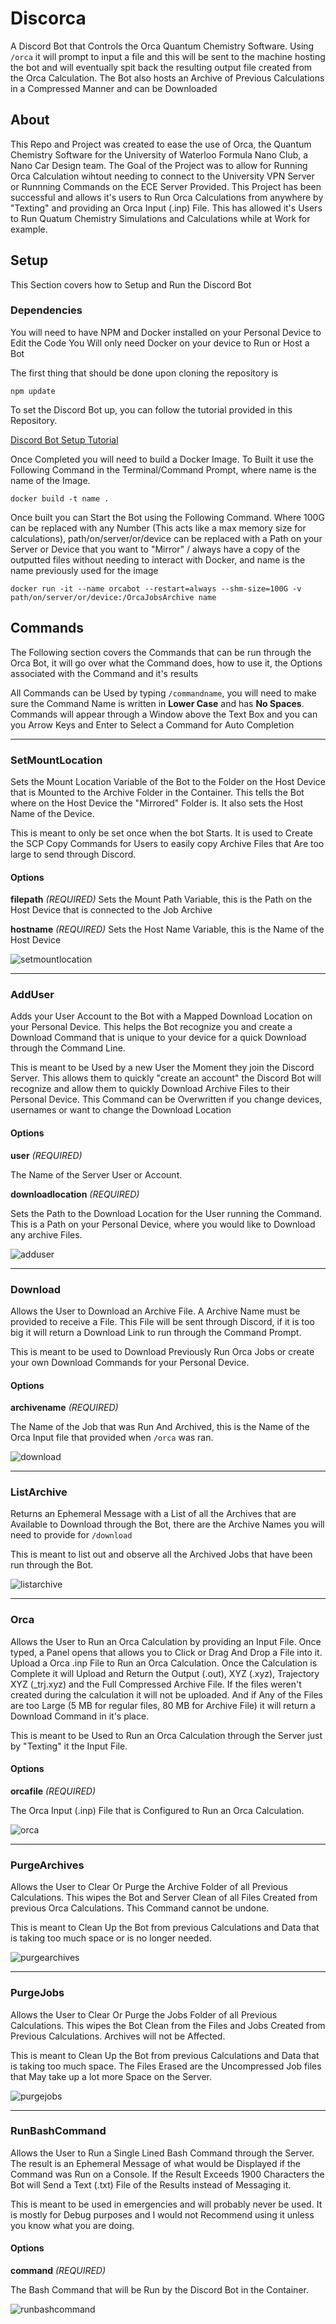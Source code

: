 # Discorca
 A Discord Bot that Controls the Orca Quantum Chemistry Software. Using ```/orca``` it will prompt to input a file and this will be sent to the machine hosting the bot and will eventually spit back the resulting output file created from the Orca Calculation. The Bot also hosts an Archive of Previous Calculations in a Compressed Manner and can be Downloaded

## About
This Repo and Project was created to ease the use of Orca, the Quantum Chemistry Software for the University of Waterloo Formula Nano Club, a Nano Car Design team. The Goal of the Project was to allow for Running Orca Calculation wihtout needing to connect to the University VPN Server or Runnning Commands on the ECE Server Provided. This Project has been successful and allows it's users to Run Orca Calculations from anywhere by "Texting" and providing an Orca Input (.inp) File. This has allowed it's Users to Run Quatum Chemistry Simulations and Calculations while at Work for example.


## Setup
This Section covers how to Setup and Run the Discord Bot
### Dependencies
You will need to have NPM and Docker installed on your Personal Device to Edit the Code
You Will only need Docker on your device to Run or Host a Bot

The first thing that should be done upon cloning the repository is
```
npm update
```

To set the Discord Bot up, you can follow the tutorial provided in this Repository. 

[Discord Bot Setup Tutorial](https://github.com/Nano-DNA-Studios/DNA-Discord-Framework)


Once Completed you will need to build a Docker Image. To Built it use the Following Command in the Terminal/Command Prompt, where name is the name of the Image.

```
docker build -t name .
```

Once built you can Start the Bot using the Following Command. Where 100G can be replaced with any Number (This acts like a max memory size for calculations), path/on/server/or/device can be replaced with a Path on your Server or Device that you want to "Mirror" / always have a copy of the outputted files without needing to interact with Docker, and name is the name previously used for the image
```
docker run -it --name orcabot --restart=always --shm-size=100G -v path/on/server/or/device:/OrcaJobsArchive name
```

## Commands
The Following section covers the Commands that can be run through the Orca Bot, it will go over what the Command does,  how to use it, the Options associated with the Command and it's results

All Commands can be Used by typing ```/commandname```, you will need to make sure the Command Name is written in **Lower Case** and has **No Spaces**. Commands will appear through a Window above the Text Box and you can you Arrow Keys and Enter to Select a Command for Auto Completion

---
### **SetMountLocation**
Sets the Mount Location Variable of the Bot to the Folder on the Host Device that is Mounted to the Archive Folder in the Container. This tells the Bot where on the Host Device the "Mirrored" Folder is. It also sets the Host Name of the Device.

This is meant to only be set once when the bot Starts. It is used to Create the SCP Copy Commands for Users to easily copy Archive Files that Are too large to send through Discord.

#### Options
**filepath** *(REQUIRED)*
Sets the Mount Path Variable, this is the Path on the Host Device that is connected to the Job Archive

**hostname** *(REQUIRED)*
Sets the Host Name Variable, this is the Name of the Host Device

![setmountlocation](https://github.com/MrDNAlex/Orca-Discord-Bot/assets/93613553/5bf68537-eb9c-4fcb-8291-40e4a5b7e0b1)

---

### AddUser
Adds your User Account to the Bot with a Mapped Download Location on your Personal Device. This helps the Bot recognize you and create a Download Command that is unique to your device for a quick Download through the Command Line.

This is meant to be Used by a new User the Moment they join the Discord Server. This allows them to quickly "create an account" the Discord Bot will recognize and allow them to quickly Download Archive Files to their Personal Device. This Command can be Overwritten if you change devices, usernames or want to change the Download Location

#### Options
**user** *(REQUIRED)*

The Name of the Server User or Account.

**downloadlocation** *(REQUIRED)*

Sets the Path to the Download Location for the User running the Command. This is a Path on your Personal Device, where you would like to Download any archive Files.

![adduser](https://github.com/MrDNAlex/Orca-Discord-Bot/assets/93613553/18f93e1e-deb7-458a-912c-97e4644c6e1e)

---

### Download
Allows the User to Download an Archive File. A Archive Name must be provided to receive a File. This File will be sent through Discord, if it is too big it will return a Download Link to run through the Command Prompt.

This is meant to be used to Download Previously Run Orca Jobs or create your own Download Commands for your Personal Device.

#### Options
**archivename** *(REQUIRED)*

The Name of the Job that was Run And Archived, this is the Name of the Orca Input file that provided when ```/orca``` was ran.

![download](https://github.com/MrDNAlex/Orca-Discord-Bot/assets/93613553/56fedb42-2453-49fc-b7bc-84172d9c7c9a)

---

### ListArchive
Returns an Ephemeral Message with a List of all the Archives that are Available to Download through the Bot, there are the Archive Names you will need to provide for ```/download```

This is meant to list out and observe all the Archived Jobs that have been run through the Bot.

![listarchive](https://github.com/MrDNAlex/Orca-Discord-Bot/assets/93613553/55ff789b-47bb-4a7a-a651-3927f2df0b85)

---

### Orca
Allows the User to Run an Orca Calculation by providing an Input File. Once typed, a Panel opens that allows you to Click or Drag And Drop a File into it. Upload a Orca .inp File to Run an Orca Calculation. Once the Calculation is Complete it will Upload and Return the Output (.out), XYZ (.xyz), Trajectory XYZ (_trj.xyz) and the Full Compressed Archive File. If the files weren't created during the calculation it will not be uploaded. And if Any of the Files are too Large (5 MB for regular files, 80 MB for Archive File) it will return a Download Command in it's place.

This is meant to be Used to Run an Orca Calculation through the Server just by "Texting" it the Input File.

#### Options
**orcafile** *(REQUIRED)*

The Orca Input (.inp) File that is Configured to Run an Orca Calculation.

![orca](https://github.com/MrDNAlex/Orca-Discord-Bot/assets/93613553/d0dc97d8-9b77-4442-a6ad-6e975d0c78ae)

---

### PurgeArchives
Allows the User to Clear Or Purge the Archive Folder of all Previous Calculations. This wipes the Bot and Server Clean of all Files Created from previous Orca Calculations. This Command cannot be undone.

This is meant to Clean Up the Bot from previous Calculations and Data that is taking too much space or is no longer needed.

![purgearchives](https://github.com/MrDNAlex/Orca-Discord-Bot/assets/93613553/dca42e09-f491-4070-a8a2-1e39a4ff6610)

---

### PurgeJobs
Allows the User to Clear Or Purge the Jobs Folder of all Previous Calculations. This wipes the Bot Clean from the Files and Jobs Created from Previous Calculations. Archives will not be Affected.

This is meant to Clean Up the Bot from previous Calculations and Data that is taking too much space. The Files Erased are the Uncompressed Job files that May take up a lot more Space on the Server.

![purgejobs](https://github.com/MrDNAlex/Orca-Discord-Bot/assets/93613553/12dbc707-2c06-461f-b937-097679a6f1f6)

---

### RunBashCommand
Allows the User to Run a Single Lined Bash Command through the Server. The result is an Ephemeral Message of what would be Displayed if the Command was Run on a Console. If the Result Exceeds 1900 Characters the Bot will Send a Text (.txt) File of the Results instead of Messaging it.

This is meant to be used in emergencies and will probably never be used. It is mostly for Debug purposes and I would not Recommend using it unless you know what you are doing.

#### Options
**command** *(REQUIRED)*

The Bash Command that will be Run by the Discord Bot in the Container.

![runbashcommand](https://github.com/MrDNAlex/Orca-Discord-Bot/assets/93613553/e71e3af2-c901-4a34-8551-4967c20ed47e)


